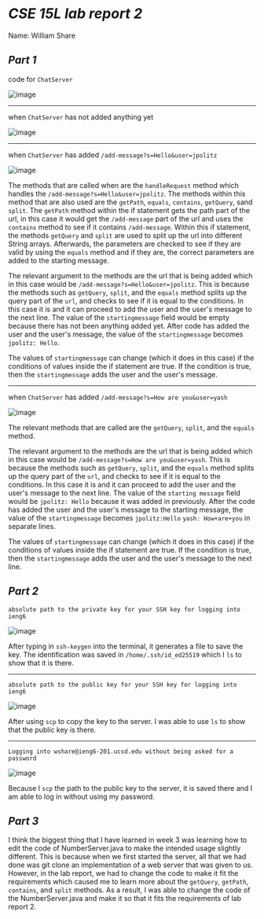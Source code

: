 # ***CSE 15L lab report 2***   
Name: William Share

***Part 1***
---
code for `ChatServer`

![image](https://github.com/wshare26/cse15l-lab-reports/assets/156359336/1b9572aa-f559-46fd-9275-8d5cb5967bf2)

---

when `ChatServer` has not added anything yet

![image](https://github.com/wshare26/cse15l-lab-reports/assets/156359336/6ee0200e-16a8-4dad-9629-3f3f85843561)

---

when `ChatServer` has added `/add-message?s=Hello&user=jpolitz`

![image](https://github.com/wshare26/cse15l-lab-reports/assets/156359336/20a906f0-a323-47cc-ba54-346821622c67)

The methods that are called when are the `handleRequest` method which handles the `/add-message?s=Hello&user=jpolitz`. The methods within this method that are also used are the `getPath`, `equals`, `contains`, `getQuery`, sand `split`. The `getPath` method within the if statement gets the path part of the url, in this case it would get the `/add-message` part of the url and uses the `contains` method to see if it contains `/add-message`. Within this if statement, the methods `getQuery` and `split` are used to split up the url into different String arrays. Afterwards, the parameters are checked to see if they are valid by using the `equals` method and if they are, the correct parameters are added to the starting message.

The relevant argument to the methods are the url that is being added which in this case would be `/add-message?s=Hello&user=jpolitz`. This is because the methods such as `getQuery`,  `split`, and the `equals` method splits up the query part of the `url`, and checks to see if it is equal to the conditions. In this case it is and it can proceed to add the user and the user's message to the next line. The value of the `startingmessage` field would be empty because there has not been anything added yet. After code has added the user and the user's message, the value of the `startingmessage` becomes `jpolitz: Hello`.

The values of `startingmessage` can change (which it does in this case) if the conditions of values inside the if statement are true. If the condition is true, then the `startingmessage` adds the user and the user's message.

---

when `ChatServer` has added `/add-message?s=How are you&user=yash`

![image](https://github.com/wshare26/cse15l-lab-reports/assets/156359336/6f405eeb-bd22-407c-9b79-0de8ee9fac73)

The relevant methods that are called are the `getQuery`,  `split`, and the `equals` method.

The relevant argument to the methods are the url that is being added which in this case would be `/add-message?s=How are you&user=yash`. This is because the methods such as `getQuery`,  `split`, and the `equals` method splits up the query part of the `url`, and checks to see if it is equal to the conditions. In this case it is and it can proceed to add the user and the user's message to the next line. The value of the `starting message` field would be `jpolitz: Hello` because it was added in previously. After the code has added the user and the user's message to the starting message, the value of the `startingmessage` becomes
`jpolitz:Hello`
`yash: How+are+you` in separate lines.


The values of `startingmessage` can change (which it does in this case) if the conditions of values inside the if statement are true. If the condition is true, then the `startingmessage` adds the user and the user's message to the next line.


***Part 2***
---
`absolute path to the private key for your SSH key for logging into ieng6`

![image](https://github.com/wshare26/cse15l-lab-reports/assets/156359336/40b7f6c6-1a77-40d2-a4da-b189ed4e8893)

After typing in `ssh-keygen` into the terminal, it generates a file to save the key. The identification was saved in `/home/.ssh/id_ed25519` which I `ls` to show that it is there. 

---


`absolute path to the public key for your SSH key for logging into ieng6`

![image](https://github.com/wshare26/cse15l-lab-reports/assets/156359336/2ce273f2-f840-42c9-b2ae-689054fe4315)

After using `scp` to copy the key to the server. I was able to use `ls` to show that the public key is there.


---


`Logging into wshare@ieng6-201.ucsd.edu without being asked for a password`

![image](https://github.com/wshare26/cse15l-lab-reports/assets/156359336/509af768-d213-49a8-afdd-bd70fc985af8)

Because I `scp` the path to the public key to the server, it is saved there and I am able to log in without using my password.



***Part 3***
---
I think the biggest thing that I have learned in week 3 was learning how to edit the code of NumberServer.java to make the intended usage slightly different. This is because when we first started the server, all that we had done was git clone an implementation of a web server that was given to us. However, in the lab report, we had to change the code to make it fit the requirements which caused me to learn more about the `getQuery`, `getPath`, `contains`, and `split` methods. As a result, I was able to change the code of the NumberServer.java and make it so that it fits the requirements of lab report 2.


